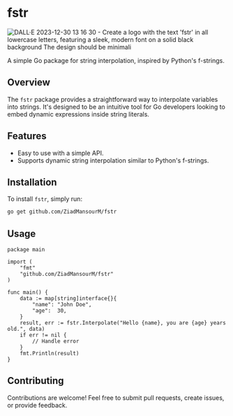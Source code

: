 # fstr

![DALL·E 2023-12-30 13 16 30 - Create a logo with the text 'fstr' in all lowercase letters, featuring a sleek, modern font on a solid black background  The design should be minimali](https://github.com/ZiadMansourM/fstr/assets/64917739/10fbd823-a649-4657-865f-1eb6fca9781b)

A simple Go package for string interpolation, inspired by Python's f-strings.

## Overview

The `fstr` package provides a straightforward way to interpolate variables into strings. It's designed to be an intuitive tool for Go developers looking to embed dynamic expressions inside string literals.

## Features

- Easy to use with a simple API.
- Supports dynamic string interpolation similar to Python's f-strings.

## Installation

To install `fstr`, simply run:

```bash
go get github.com/ZiadMansourM/fstr
```

## Usage
```
package main

import (
    "fmt"
    "github.com/ZiadMansourM/fstr"
)

func main() {
    data := map[string]interface{}{
        "name": "John Doe",
        "age":  30,
    }
    result, err := fstr.Interpolate("Hello {name}, you are {age} years old.", data)
    if err != nil {
        // Handle error
    }
    fmt.Println(result)
}
```

## Contributing
Contributions are welcome! Feel free to submit pull requests, create issues, or provide feedback.

